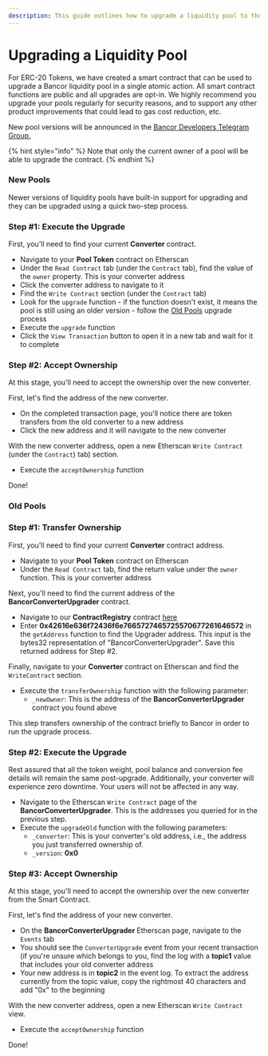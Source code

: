 ```yaml
---
description: This guide outlines how to upgrade a liquidity pool to the latest version
---
```


# Upgrading a Liquidity Pool

For ERC-20 Tokens, we have created a smart contract that can be used to upgrade a Bancor liquidity pool in a single atomic action. All smart contract functions are public and all upgrades are opt-in. We highly recommend you upgrade your pools regularly for security reasons, and to support any other product improvements that could lead to gas cost reduction, etc.

New pool versions will be announced in the [Bancor Developers Telegram Group.](https://t.me/BancorDevelopers)

{% hint style="info" %}
Note that only the current owner of a pool will be able to upgrade the contract.
{% endhint %}

### New Pools

Newer versions of liquidity pools have built-in support for upgrading and they can be upgraded using a quick two-step process.

### Step \#1: Execute the Upgrade

First, you'll need to find your current **Converter** contract.

* Navigate to your **Pool Token** contract on Etherscan
* Under the `Read Contract` tab \(under the `Contract` tab\), find the value of the `owner` property. This is your converter address
* Click the converter address to navigate to it
* Find the `Write Contract` section \(under the `Contract` tab\)
* Look for the `upgrade` function - if the function doesn't exist, it means the pool is still using an older version - follow the [Old Pools](upgrading-a-liquidity-pool.md#old-pools) upgrade process
* Execute the `upgrade` function
* Click the `View Transaction` button to open it in a new tab and wait for it to complete

### Step \#2: Accept Ownership

At this stage, you'll need to accept the ownership over the new converter. 

First, let's find the address of the new converter.

* On the completed transaction page, you'll notice there are token transfers from the old converter to a new address
* Click the new address and it will navigate to the new converter

With the new converter address, open a new Etherscan `Write Contract` \(under the `Contract`\) tab\) section. 

* Execute the `acceptOwnership` function

Done!

### Old Pools

### Step \#1: Transfer Ownership

First, you'll need to find your current **Converter** contract address.

* Navigate to your **Pool Token** contract on Etherscan
* Under the `Read Contract` tab, find the return value under the `owner` function. This is your converter address

Next, you'll need to find the current address of the **BancorConverterUpgrader** contract.

* Navigate to our **ContractRegistry** contract [here](https://etherscan.io/address/0x52Ae12ABe5D8BD778BD5397F99cA900624CfADD4#readContract)
* Enter **0x42616e636f72436f6e7665727465725570677261646572** in the `getAddress` function to find the Upgrader address. This input is the bytes32 representation of "BancorConverterUpgrader". Save this returned address for Step \#2. 

Finally, navigate to your **Converter** contract on Etherscan and find the `WriteContract` section.

* Execute the `transferOwnership` function with the following parameter:
  * `_newOwner`: This is the address of the **BancorConverterUpgrader** contract you found above

This step transfers ownership of the contract briefly to Bancor in order to run the upgrade process.

### Step \#2: Execute the Upgrade

Rest assured that all the token weight, pool balance and conversion fee details will remain the same post-upgrade. Additionally, your converter will experience zero downtime. Your users will not be affected in any way.

* Navigate to the Etherscan `Write Contract` page of the **BancorConverterUpgrader**. This is the addresses you queried for in the previous step.
* Execute the `upgradeOld` function with the following parameters:
  * `_converter`: This is your converter's old address, i.e., the address you just transferred ownership of.
  * `_version`: **0x0**

### Step \#3: Accept Ownership

At this stage, you'll need to accept the ownership over the new converter from the Smart Contract. 

First, let's find the address of your new converter.

* On the **BancorConverterUpgrader** Etherscan page, navigate to the `Events` tab
* You should see the `ConverterUpgrade` event from your recent transaction \(if you're unsure which belongs to you, find the log with a **topic1** value that includes your old converter address
* Your new address is in **topic2** in the event log. To extract the address currently from the topic value, copy the rightmost 40 characters and add "0x" to the beginning

With the new converter address, open a new Etherscan `Write Contract` view. 

* Execute the `acceptOwnership` function

Done!







